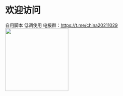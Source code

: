 # 欢迎访问 #
自用脚本
低调使用
电报群：https://t.me/china20211029
<br/>
<img src="https://github.com/bluesmallpig/scripts/blob/main/img/zs.png?raw=true" width="200" height="200" alt=""/><br/>
